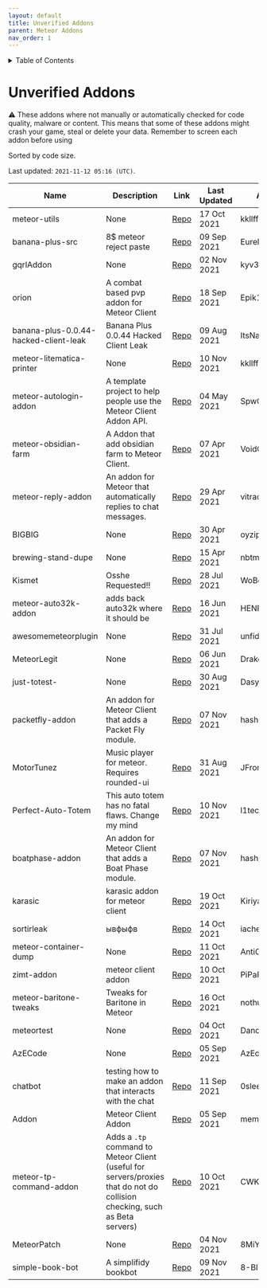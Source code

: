 ```yaml
---
layout: default
title: Unverified Addons
parent: Meteor Addons
nav_order: 1
---
```


<!-- START doctoc generated TOC please keep comment here to allow auto update -->
<!-- DON'T EDIT THIS SECTION, INSTEAD RE-RUN doctoc TO UPDATE -->
<details>
<summary>Table of Contents</summary>

- [Unverified Addons](#unverified-addons)

</details>
<!-- END doctoc generated TOC please keep comment here to allow auto update -->

# Unverified Addons
<div class="text-yellow-200">
⚠ These addons where not manually or automatically checked for code quality, malware or content. This means that some of these addons might crash your game, steal or delete your data. Remember to screen each addon before using
</div>

Sorted by code size.

Last updated: `2021-11-12 05:16 (UTC)`.

| Name | Description | Link | Last Updated | Authors |
| --- | --- | --- | --- | --- |
| meteor-utils | None | [Repo](https://github.com/kkllffaa/meteor-utils) | 17 Oct 2021 | kkllffaa |
| banana-plus-src | 8$ meteor reject paste | [Repo](https://github.com/EurekaEffect/banana-plus-src) | 09 Sep 2021 | EurekaEffect |
| gqrlAddon | None | [Repo](https://github.com/kyv3-v2/gqrlAddon) | 02 Nov 2021 | kyv3-v2 |
| orion | A combat based pvp addon for Meteor Client | [Repo](https://github.com/Epik123/orion) | 18 Sep 2021 | Epik123 |
| banana-plus-0.0.44-hacked-client-leak | Banana Plus 0.0.44 Hacked Client Leak | [Repo](https://github.com/ItsNautilus/banana-plus-0.0.44-hacked-client-leak) | 09 Aug 2021 | ItsNautilus |
| meteor-litematica-printer | None | [Repo](https://github.com/kkllffaa/meteor-litematica-printer) | 10 Nov 2021 | kkllffaa |
| meteor-autologin-addon | A template project to help people use the Meteor Client Addon API. | [Repo](https://github.com/SpwCode/meteor-autologin-addon) | 04 May 2021 | SpwCode |
| meteor-obsidian-farm | A Addon that add obsidian farm to Meteor Client. | [Repo](https://github.com/VoidCyborg/meteor-obsidian-farm) | 07 Apr 2021 | VoidCyborg |
| meteor-reply-addon | An addon for Meteor that automatically replies to chat messages. | [Repo](https://github.com/vitrack/meteor-reply-addon) | 29 Apr 2021 | vitrack |
| BIGBIG | None | [Repo](https://github.com/oyzipfile/BIGBIG) | 30 Apr 2021 | oyzipfile |
| brewing-stand-dupe | None | [Repo](https://github.com/nbtm-sh/brewing-stand-dupe) | 15 Apr 2021 | nbtm-sh |
| Kismet | Osshe Requested!! | [Repo](https://github.com/WoBo-wow/Kismet) | 28 Jul 2021 | WoBo-wow |
| meteor-auto32k-addon | adds back auto32k where it should be | [Repo](https://github.com/HENRYMARTIN5/meteor-auto32k-addon) | 16 Jun 2021 | HENRYMARTIN5 |
| awesomemeteorplugin | None | [Repo](https://github.com/unfidelity/awesomemeteorplugin) | 31 Jul 2021 | unfidelity |
| MeteorLegit | None | [Repo](https://github.com/Drakesdrs/MeteorLegit) | 06 Jun 2021 | Drakesdrs |
| just-totest- | None | [Repo](https://github.com/Dasyat1s/just-totest-) | 30 Aug 2021 | Dasyat1s |
| packetfly-addon | An addon for Meteor Client that adds a Packet Fly module. | [Repo](https://github.com/hashalite/packetfly-addon) | 07 Nov 2021 | hashalite |
| MotorTunez | Music player for meteor. Requires rounded-ui | [Repo](https://github.com/JFronny/MotorTunez) | 31 Aug 2021 | JFronny |
| Perfect-Auto-Totem | This auto totem has no fatal flaws. Change my mind | [Repo](https://github.com/l1tecorejz/Perfect-Auto-Totem) | 10 Nov 2021 | l1tecorejz |
| boatphase-addon | An addon for Meteor Client that adds a Boat Phase module. | [Repo](https://github.com/hashalite/boatphase-addon) | 07 Nov 2021 | hashalite |
| karasic | karasic addon for meteor client | [Repo](https://github.com/Kiriyaga7615/karasic) | 19 Oct 2021 | Kiriyaga7615 |
| sortirleak | ывфыфв | [Repo](https://github.com/iacher/sortirleak) | 14 Oct 2021 | iacher |
| meteor-container-dump | None | [Repo](https://github.com/AntiCope/meteor-container-dump) | 11 Oct 2021 | AntiCope |
| zimt-addon | meteor client addon | [Repo](https://github.com/PiPaPo4/zimt-addon) | 10 Oct 2021 | PiPaPo4 |
| meteor-baritone-tweaks | Tweaks for Baritone in Meteor | [Repo](https://github.com/nothub/meteor-baritone-tweaks) | 16 Oct 2021 | nothub |
| meteortest | None | [Repo](https://github.com/Dancam38/meteortest) | 04 Oct 2021 | Dancam38 |
| AzECode | None | [Repo](https://github.com/AzEdownload/AzECode) | 05 Sep 2021 | AzEdownload |
| chatbot | testing how to make an addon that interacts with the chat | [Repo](https://github.com/0sleep/chatbot) | 11 Sep 2021 | 0sleep |
| Addon | Meteor Client Addon | [Repo](https://github.com/memefinderr/Addon) | 05 Sep 2021 | memefinderr |
| meteor-tp-command-addon | Adds a `.tp` command to Meteor Client (useful for servers/proxies that do not do collision checking, such as Beta servers) | [Repo](https://github.com/CWKevo/meteor-tp-command-addon) | 10 Oct 2021 | CWKevo |
| MeteorPatch | None | [Repo](https://github.com/8MiYile/MeteorPatch) | 04 Nov 2021 | 8MiYile |
| simple-book-bot | A simplifidy bookbot | [Repo](https://github.com/8-BIT-DEV/simple-book-bot) | 09 Nov 2021 | 8-BIT-DEV |
